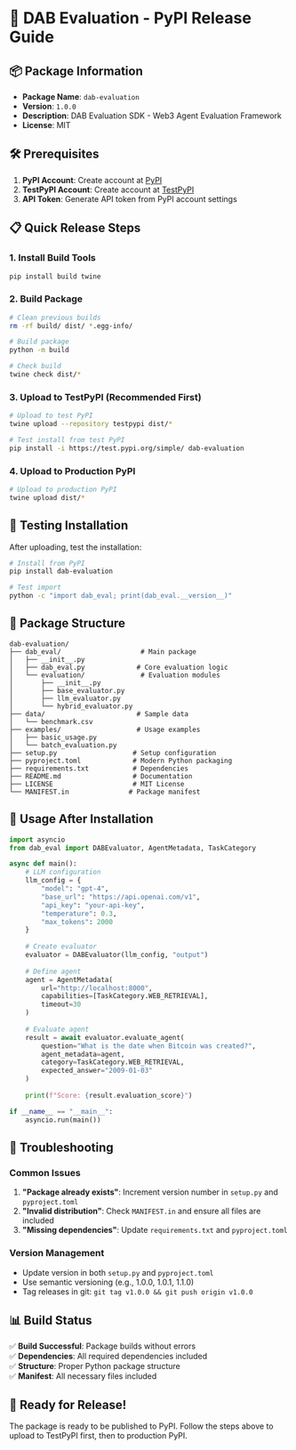# 🚀 DAB Evaluation - PyPI Release Guide

## 📦 Package Information

- **Package Name**: `dab-evaluation`
- **Version**: `1.0.0`
- **Description**: DAB Evaluation SDK - Web3 Agent Evaluation Framework
- **License**: MIT

## 🛠️ Prerequisites

1. **PyPI Account**: Create account at [PyPI](https://pypi.org/account/register/)
2. **TestPyPI Account**: Create account at [TestPyPI](https://test.pypi.org/account/register/)
3. **API Token**: Generate API token from PyPI account settings

## 📋 Quick Release Steps

### 1. Install Build Tools
```bash
pip install build twine
```

### 2. Build Package
```bash
# Clean previous builds
rm -rf build/ dist/ *.egg-info/

# Build package
python -m build

# Check build
twine check dist/*
```

### 3. Upload to TestPyPI (Recommended First)
```bash
# Upload to test PyPI
twine upload --repository testpypi dist/*

# Test install from test PyPI
pip install -i https://test.pypi.org/simple/ dab-evaluation
```

### 4. Upload to Production PyPI
```bash
# Upload to production PyPI
twine upload dist/*
```

## 🧪 Testing Installation

After uploading, test the installation:

```bash
# Install from PyPI
pip install dab-evaluation

# Test import
python -c "import dab_eval; print(dab_eval.__version__)"
```

## 📁 Package Structure

```
dab-evaluation/
├── dab_eval/                    # Main package
│   ├── __init__.py
│   ├── dab_eval.py             # Core evaluation logic
│   └── evaluation/              # Evaluation modules
│       ├── __init__.py
│       ├── base_evaluator.py
│       ├── llm_evaluator.py
│       └── hybrid_evaluator.py
├── data/                       # Sample data
│   └── benchmark.csv
├── examples/                   # Usage examples
│   ├── basic_usage.py
│   └── batch_evaluation.py
├── setup.py                   # Setup configuration
├── pyproject.toml             # Modern Python packaging
├── requirements.txt           # Dependencies
├── README.md                  # Documentation
├── LICENSE                    # MIT License
└── MANIFEST.in               # Package manifest
```

## 🎯 Usage After Installation

```python
import asyncio
from dab_eval import DABEvaluator, AgentMetadata, TaskCategory

async def main():
    # LLM configuration
    llm_config = {
        "model": "gpt-4",
        "base_url": "https://api.openai.com/v1",
        "api_key": "your-api-key",
        "temperature": 0.3,
        "max_tokens": 2000
    }
    
    # Create evaluator
    evaluator = DABEvaluator(llm_config, "output")
    
    # Define agent
    agent = AgentMetadata(
        url="http://localhost:8000",
        capabilities=[TaskCategory.WEB_RETRIEVAL],
        timeout=30
    )
    
    # Evaluate agent
    result = await evaluator.evaluate_agent(
        question="What is the date when Bitcoin was created?",
        agent_metadata=agent,
        category=TaskCategory.WEB_RETRIEVAL,
        expected_answer="2009-01-03"
    )
    
    print(f"Score: {result.evaluation_score}")

if __name__ == "__main__":
    asyncio.run(main())
```

## 🔧 Troubleshooting

### Common Issues

1. **"Package already exists"**: Increment version number in `setup.py` and `pyproject.toml`
2. **"Invalid distribution"**: Check `MANIFEST.in` and ensure all files are included
3. **"Missing dependencies"**: Update `requirements.txt` and `pyproject.toml`

### Version Management

- Update version in both `setup.py` and `pyproject.toml`
- Use semantic versioning (e.g., 1.0.0, 1.0.1, 1.1.0)
- Tag releases in git: `git tag v1.0.0 && git push origin v1.0.0`

## 📊 Build Status

✅ **Build Successful**: Package builds without errors  
✅ **Dependencies**: All required dependencies included  
✅ **Structure**: Proper Python package structure  
✅ **Manifest**: All necessary files included  

## 🎉 Ready for Release!

The package is ready to be published to PyPI. Follow the steps above to upload to TestPyPI first, then to production PyPI.
